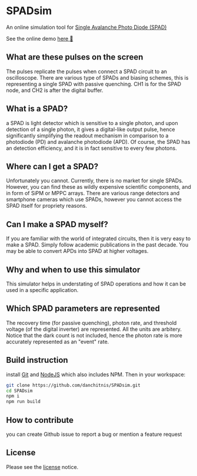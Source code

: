 # SPADsim

An online simulation tool for [Single Avalanche Photo Diode (SPAD)](https://en.wikipedia.org/wiki/Single-photon_avalanche_diode)

See the online demo [here 🚀](https://danchitnis.github.io/SPADsim/index.html)

## What are these pulses on the screen

The pulses replicate the pulses when connect a SPAD circuit to an oscilloscope. There are various type of SPADs and biasing schemes, this is representing a single SPAD with passive quenching. CH1 is for the SPAD node, and CH2 is after the digital buffer.

## What is a SPAD?

a SPAD is light detector which is sensitive to a single photon, and upon detection of a single photon, it gives a digital-like output pulse, hence significantly simplifying the readout mechanism in comparison to a photodiode (PD) and avalanche photodiode (APD). Of course, the SPAD has an detection efficiency, and it is in fact sensitive to every few photons.

## Where can I get a SPAD?

Unfortunately you cannot. Currently, there is no market for single SPADs. However, you can find these as wildly expensive scientific components, and in form of SiPM or MPPC arrays. There are various range detectors and smartphone cameras which use SPADs, however you cannot access the SPAD itself for propriety reasons.

## Can I make a SPAD myself?

If you are familiar with the world of integrated circuits, then it is very easy to make a SPAD. Simply follow academic publications in the past decade. You may be able to convert APDs into SPAD at higher voltages.

## Why and when to use this simulator

This simulator helps in understating of SPAD operations and how it can be used in a specific application.

## Which SPAD parameters are represented

The recovery time (for passive quenching), photon rate, and threshold voltage (of the digital inverter) are represented. All the units are arbitery. Notice that the dark count is not included, hence the photon rate is more accurately represented as an "event" rate.

## Build instruction

install [Git](https://git-scm.com/) and [NodeJS](https://nodejs.org/en/) which also includes NPM. Then in your workspace:

```bash
git clone https://github.com/danchitnis/SPADsim.git
cd SPADsim
npm i
npm run build
```

## How to contribute

you can create Github issue to report a bug or mention a feature request

## License

Please see the [license](https://github.com/danchitnis/SPADsim/blob/master/LICENSE) notice.
